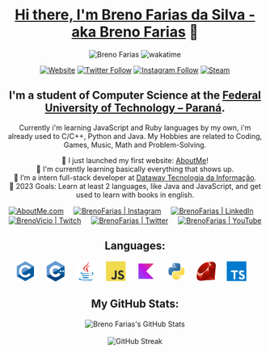 <div align="center">

# [Hi there, I'm Breno Farias da Silva - aka Breno Farias](https://brenofarias2.wixsite.com/aboutme) 👋

</div>

<p align="center">
  <img src="https://komarev.com/ghpvc/?username=BrenoFariasdaSilva&label=Profile%20views&color=0e75b6&style=flat" alt="Breno Farias" />
  <img src="https://wakatime.com/badge/github/BrenoFariasdaSilva/BrenoFariasdaSilva.svg" alt="wakatime" />
</p>

<p align="center">
  <a href="https://brenofarias2.wixsite.com/aboutme"><img src="https://img.shields.io/website?label=BrenoFarias.AboutMe&style=for-the-badge&url=https%3A%2F%2Fcodestackr.com" alt="Website"></a>
  <a href="https://twitter.com/BrenoFariasUser"><img src="https://img.shields.io/twitter/follow/BrenoFarias?color=1DA1F2&logo=twitter&style=for-the-badge" alt="Twitter Follow"></a>
  <a href="https://www.instagram.com/brenofdsilva/"><img src="https://img.shields.io/badge/Instagram-E4405F?style=for-the-badge&logo=instagram&logoColor=white" alt="Instagram Follow"></a>
  <a href="https://steamcommunity.com/id/BrenovicioGamer/"><img src="https://img.shields.io/badge/Steam-000000?style=for-the-badge&logo=steam&logoColor=white" alt="Steam"></a>
</p>
<div align="center">

## I'm a student of Computer Science at the [Federal University of Technology – Paraná](https://pt.wikipedia.org/wiki/Universidade_Tecnol%C3%B3gica_Federal_do_Paran%C3%A1).
Currently i'm learning JavaScript and Ruby languages by my own, i'm already used to C/C++, Python and Java.
My Hobbies are related to Coding, Games, Music, Math and Problem-Solving. 

🔭 I just launched my first website: [AboutMe](https://brenofarias2.wixsite.com/aboutme)!  
🌱 I'm currently learning basically everything that shows up.  
👯 I’m a intern full-stack developer at [Dataway Tecnologia da Informação](https://www.linkedin.com/company/datawayti/mycompany/).  
🥅 2023 Goals: Learn at least 2 languages, like Java and JavaScript, and get used to learn with books in english.  

<div>
<p align="center">
    <a href="https://brenofarias2.wixsite.com/aboutme"><img align="center" alt="AboutMe.com" width="22px" src="https://github.com/alrra/browser-logos/blob/main/src/chrome/chrome.svg" /></a>
    &nbsp;&nbsp;&nbsp;
    <a href="[[instagram]](https://www.instagram.com/brenofdsilva/)"><img align="center" alt="BrenoFarias | Instagram" width="22px" src="https://raw.githubusercontent.com/rahuldkjain/github-profile-readme-generator/master/src/images/icons/Social/instagram.svg" /></a>
    &nbsp;&nbsp;&nbsp;
    <a href="[[linkedin]](https://www.linkedin.com/in/breno-farias-da-silva-79641698/)"><img align="center" alt="BrenoFarias | LinkedIn" width="22px" src="https://raw.githubusercontent.com/rahuldkjain/github-profile-readme-generator/master/src/images/icons/Social/linked-in-alt.svg" /></a>
    &nbsp;&nbsp;&nbsp;
  <a href="https://www.twitch.tv/brenovicio1"><img align="center" alt="BrenoVicio | Twitch" width="22px" src="https://github.com/gauravghongde/social-icons/blob/master/SVG/Color/Twitch.svg" /></a>
    &nbsp;&nbsp;&nbsp;
    <a href="[[twitter]](https://twitter.com/BrenoFariasUser)"><img align="center" alt="BrenoFarias | Twitter" width="22px" src="https://raw.githubusercontent.com/rahuldkjain/github-profile-readme-generator/master/src/images/icons/Social/twitter.svg" /></a>
    &nbsp;&nbsp;&nbsp;
    <a href="https://www.youtube.com/@brenovicio1/featured"><img align="center" alt="BrenoFarias | YouTube" width="22px" src="https://github.com/gauravghongde/social-icons/blob/master/SVG/Color/Youtube.svg" /></a>
</p>
<div align="center">
  
## Languages:

<div>
<p align="center">
    <a href="#"><img alt="c" height="40" width="40" src="https://raw.githubusercontent.com/devicons/devicon/master/icons/c/c-original.svg"></a>
    &nbsp;&nbsp;&nbsp;
    <a href="#"><img alt="c++" height="40" width="40" src="https://raw.githubusercontent.com/devicons/devicon/master/icons/cplusplus/cplusplus-original.svg"></a>
    &nbsp;&nbsp;&nbsp;
    <a href="#"><img alt="java" height="40" width="40" src="https://github.com/devicons/devicon/blob/master/icons/java/java-original.svg"></a>
    &nbsp;&nbsp;&nbsp;
  <a href="#"><img alt="javascript" height="40" width="40" src="https://github.com/devicons/devicon/blob/master/icons/javascript/javascript-original.svg"></a>
    &nbsp;&nbsp;&nbsp;
  <a href="#"><img alt="kotlin" height="40" width="40" src="https://github.com/devicons/devicon/blob/master/icons/kotlin/kotlin-original.svg"></a>
    &nbsp;&nbsp;&nbsp;
    <a href="#"><img alt="python" height="40" width="40" src="https://github.com/devicons/devicon/blob/master/icons/python/python-original.svg"></a>
    &nbsp;&nbsp;&nbsp;
    <a href="#"><img alt="ruby" height="40" width="40" src="https://github.com/devicons/devicon/blob/master/icons/ruby/ruby-original.svg"></a>
    &nbsp;&nbsp;&nbsp;    
  <a href="#"><img alt="typescript" height="40" width="40" src="https://github.com/devicons/devicon/blob/master/icons/typescript/typescript-original.svg"></a>
    &nbsp;&nbsp;&nbsp;
</p>
  
## My GitHub Stats:  
  
<div align="center">
    <img align="center" alt="Breno Farias's GitHub Stats" src="https://github-readme-stats.vercel.app/api?username=BrenoFariasdaSilva&show_icons=true&hide_border=true&count_private=true&theme=tokyonight" />
    <br /><br />
    <img alt="GitHub Streak" src="http://github-readme-streak-stats.herokuapp.com?user=BrenoFariasdaSilva&theme=black-ice" />
 </div>
